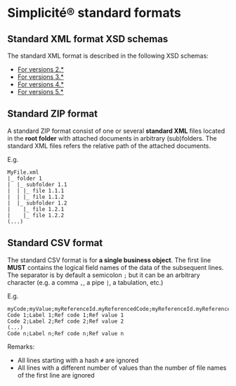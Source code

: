 Simplicit&eacute;&reg; standard formats
=======================================

Standard XML format XSD schemas
-------------------------------

The standard XML format is described in the following XSD schemas:

- [For versions 2.*](base-2.xsd)
- [For versions 3.*](base-3.xsd)
- [For versions 4.*](base-4.xsd)
- [For versions 5.*](base.xsd)

Standard ZIP format
-------------------

A standard ZIP format consist of one or several **standard XML** files located in the **root folder** with attached documents in arbitrary (sub)folders.
The standard XML files refers the relative path of the attached documents.

E.g.

```plaintext
MyFile.xml
|_ folder 1
|  |_ subfolder 1.1
|  | |_ file 1.1.1
|  | |_ file 1.1.2
|  |_ subfolder 1.2
|    |_ file 1.2.1
|    |_ file 1.2.2
(...)
```

Standard CSV format
-------------------

The standard CSV format is for **a single business object**. The first line **MUST** contains the logical field names of the data of the subsequent lines.
The separator is by default a semicolon `;` but it can be an arbitrary character (e.g. a comma `,`, a pipe `|`, a tabulation, etc.)

E.g.

```plaintext
myCode;myValue;myReferenceId.myReferencedCode;myReferenceId.myReferencedValue
Code 1;Label 1;Ref code 1;Ref value 1
Code 2;Label 2;Ref code 2;Ref value 2
(...)
Code n;Label n;Ref code n;Ref value n
```

Remarks:

- All lines starting with a hash `#` are ignored
- All lines with a different number of values than the number of file names of the first line are ignored
